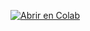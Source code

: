 [![Abrir en Colab](https://colab.research.google.com/assets/colab-badge.svg)](https://colab.research.google.com/github/sntamaria/Actividad-2.2-Ejercicios-de-ampliacion/blob/main/Mar%C3%ADa_de_los_%C3%81ngeles_Mart%C3%ADn_de_la_Cruz_Cuaderno_Demo_UT2_Ejercicios_de_ampliaci%C3%B3n.ipynb)
